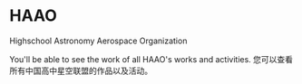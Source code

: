 # HAAO
Highschool Astronomy Aerospace Organization

You'll be able to see the work of all HAAO's works and activities.
您可以查看所有中国高中星空联盟的作品以及活动。
